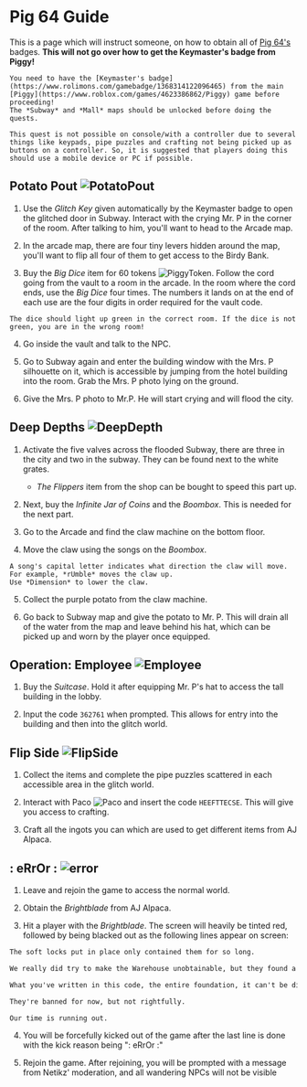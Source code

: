 # Pig 64 Guide

This is a page which will instruct someone, on how to obtain all of [Pig 64's](https://www.roblox.com/games/18109142315/PIG-64) badges.
**This will not go over how to get the Keymaster's badge from Piggy!**

```admonish info
You need to have the [Keymaster's badge](https://www.rolimons.com/gamebadge/1368314122096465) from the main [Piggy](https://www.roblox.com/games/4623386862/Piggy) game before proceeding!
The *Subway* and *Mall* maps should be unlocked before doing the quests.
```

```admonish warning
This quest is not possible on console/with a controller due to several things like keypads, pipe puzzles and crafting not being picked up as buttons on a controller. So, it is suggested that players doing this should use a mobile device or PC if possible.
```

## Potato Pout ![PotatoPout](https://demo.flyimg.io/upload/w_24/https://tr.rbxcdn.com/15d94576fbed8261ae81f54dd3b5eb3d/150/150/Image/Webp)

1. Use the *Glitch Key* given automatically by the Keymaster badge to open the glitched door in Subway. Interact with the crying Mr. P in the corner of the room. After talking to him, you'll want to head to the Arcade map.

2. In the arcade map, there are four tiny levers hidden around the map, you'll want to flip all four of them to get access to the Birdy Bank.

3. Buy the *Big Dice* item for 60 tokens ![PiggyToken](https://demo.flyimg.io/upload/w_8,sh_3/https://static.wikia.nocookie.net/roblox-piggy-wikia/images/f/fa/PiggyTokenRender.png/revision/latest?cb=20211126001956). Follow the cord going from the vault to a room in the arcade. In the room where the cord ends, use the *Big Dice* four times. The numbers it lands on at the end of each use are the four digits in order required for the vault code.

```admonish
The dice should light up green in the correct room. If the dice is not green, you are in the wrong room!
```

4. Go inside the vault and talk to the NPC.

5. Go to Subway again and enter the building window with the Mrs. P silhouette on it, which is accessible by jumping from the hotel building into the room. Grab the Mrs. P photo lying on the ground.

6. Give the Mrs. P photo to Mr.P. He will start crying and will flood the city.

## Deep Depths ![DeepDepth](https://demo.flyimg.io/upload/w_24/https://tr.rbxcdn.com/9785fa0de9ae9b6f4264078b8df3875a/150/150/Image/Webp)

1. Activate the five valves across the flooded Subway, there are three in the city and two in the subway. They can be found next to the white grates.
   - *The Flippers* item from the shop can be bought to speed this part up.

2. Next, buy the *Infinite Jar of Coins* and the *Boombox*. This is needed for the next part.

3. Go to the Arcade and find the claw machine on the bottom floor.

4. Move the claw using the songs on the *Boombox*.

```admonish example
A song's capital letter indicates what direction the claw will move. For example, *rUmble* moves the claw up.
Use *Dimension* to lower the claw.
```

5. Collect the purple potato from the claw machine.

6. Go back to Subway map and give the potato to Mr. P. This will drain all of the water from the map and leave behind his hat, which can be picked up and worn by the player once equipped.

## Operation: Employee ![Employee](https://demo.flyimg.io/upload/w_24/https://tr.rbxcdn.com/89c3e931ee8eb1e3477a4a4a67d0ee38/150/150/Image/Webp)

1. Buy the *Suitcase*. Hold it after equipping Mr. P's hat to access the tall building in the lobby.

2. Input the code `362761` when prompted. This allows for entry into the building and then into the glitch world.

## Flip Side ![FlipSide](https://demo.flyimg.io/upload/w_24/https://tr.rbxcdn.com/8d09a75570eddddbe8da0988abb23345/150/150/Image/Webp)

1. Collect the items and complete the pipe puzzles scattered in each accessible area in the glitch world.

2. Interact with Paco ![Paco](https://demo.flyimg.io/upload/w_24/https://static.wikia.nocookie.net/roblox-piggy-wikia/images/2/28/Paco_with_no_showing_leg.png/revision/latest?cb=20240708185546) and insert the code `HEEFTTECSE`. This will give you access to crafting.

3. Craft all the ingots you can which are used to get different items from AJ Alpaca.

## : eRrOr : ![error](https://demo.flyimg.io/upload/w_24/https://tr.rbxcdn.com/f9dc7a2cf5e8556c3ffbfafa9b1df311/150/150/Image/Webp)

1. Leave and rejoin the game to access the normal world.

2. Obtain the *Brightblade* from AJ Alpaca.

3. Hit a player with the *Brightblade*. The screen will heavily be tinted red, followed by being blacked out as the following lines appear on screen:

```markdown
The soft locks put in place only contained them for so long.

We really did try to make the Warehouse unobtainable, but they found a way.

What you've written in this code, the entire foundation, it can't be discovered, Ronald.

They're banned for now, but not rightfully.

Our time is running out.
```

4. You will be forcefully kicked out of the game after the last line is done with the kick reason being ": eRrOr :"

5. Rejoin the game. After rejoining, you will be prompted with a message from Netikz' moderation, and all wandering NPCs will not be visible

